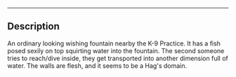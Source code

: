 --------------------------------------------------------------------------------
## Description
An ordinary looking wishing fountain nearby the K-9 Practice. It has a fish posed sexily on top squirting water into the fountain. The second someone tries to reach/dive inside, they get transported into another dimension full of water. The walls are flesh, and it seems to be a Hag's domain. 